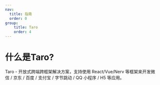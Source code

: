 ```yaml
---
nav:
  title: 指南
  order: 0
group:
    title: Taro
    order: 4
---
```

# 什么是Taro?
 Taro - 开放式跨端跨框架解决方案，支持使用 React/Vue/Nerv 等框架来开发微信 / 京东 / 百度 / 支付宝 / 字节跳动 / QQ 小程序 / H5 等应用。
 
